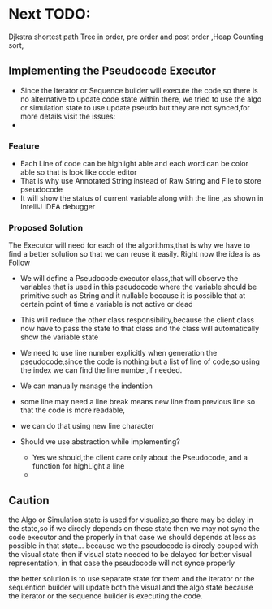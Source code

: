 
# Next TODO:
Djkstra shortest path
Tree in order, pre order  and post order ,Heap
Counting  sort,






## Implementing the Pseudocode Executor
- Since the Iterator or Sequence builder will execute the code,so there is no alternative to 
update code state within there, we tried to use the algo or simulation state to use update pseudo
but they are  not synced,for more details visit the issues:
- 

 ### Feature
 -  Each Line of code can be highlight able and each word can be color able so that is  look like code editor
   - That is why use Annotated String instead of Raw String and File to store pseudocode
- It will show the status of current variable along with the line ,as shown in IntelliJ IDEA debugger 
### Proposed Solution
The Executor will need for each of the algorithms,that is why we have to find a better solution so that 
we can reuse it easily.
Right now the idea is as Follow
- We will define a Pseudocode executor class,that will observe the variables that is used in this pseudocode
where the variable should be primitive such as String and it  nullable because it is possible that at 
certain point of time a variable is not active or dead
- This will reduce the other class responsibility,because the client class now have to pass the state 
to that class and the class will automatically show the variable state
- We need to use line number explicitly when generation the pseudocode,since the code is nothing but a 
list of line of code,so using the index we can find the line number,if needed.
- We can manually manage the indention
- some line may need a line break means new line from previous line so that the code is more readable,
- we can do that using new line character

- Should we use abstraction while implementing?
  - Yes we should,the client care only about the Pseudocode, and a function for highLight a line 
  - 

## Caution
the Algo or Simulation state is used for visualize,so there may be delay in the state,so if we direcly depends on these state
then we may not sync the code executor and the properly in that case we should depends at less as possible in that state...
because we the pseudocode is direcly couped with the visual state then if visual state needed to be delayed for better visual representation,
in that case the pseudocode will not synce properly

the better solution is to use separate state for them and the iterator or the sequention builder will update both the visual and the algo state
because the iterator or the sequence builder is executing the code.



